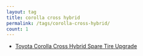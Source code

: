 ```yaml
---
layout: tag
title: corolla cross hybrid
permalink: /tags/corolla-cross-hybrid/
count: 1
---
```


- [Toyota Corolla Cross Hybrid Spare Tire Upgrade](https://ansonliu.com/2024/05/corolla-cross-hybrid-spare-wheel-tire/)

